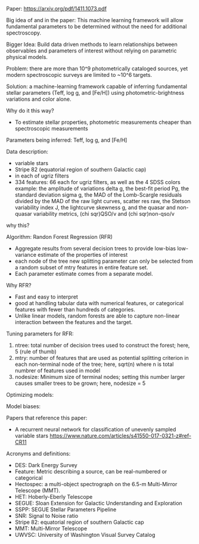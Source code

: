 Paper:
https://arxiv.org/pdf/1411.1073.pdf

Big idea of and in the paper:
This machine learning framework will allow fundamental parameters to be determined without 
the need for additional spectroscopy.


Bigger Idea:
Build data driven methods to learn relationships between observables and parameters of interest 
without relying on parametric physical models.


Problem:
there are more than 10^9 photometrically cataloged sources, yet modern spectroscopic surveys are
limited to ~10^6 targets.


Solution:
a machine-learning framework capable of inferring fundamental stellar parameters (Teff, log g, and [Fe/H]) 
using photometric-brightness variations and color alone.

Why do it this way?
- To estimate stellar properties, photometric measurements cheaper than spectroscopic measurements

Parameters being inferred: 
Teff, log g, and [Fe/H]


Data description:
- variable stars
- Stripe 82 (equatorial region of southern Galactic cap)
- in each of ugriz filters
- 334 features: 66 each for ugriz filters, as well as the 4 SDSS colors
example: the amplitude of variations delta g, 
the best-fit period Pg, 
the standard deviation sigma g, 
the MAD of the Lomb-Scargle residuals divided by the MAD of the raw light
curves, 
scatter res raw, 
the Stetson variability index J, 
the lightcurve skewness g, 
and the quasar and non-quasar variability metrics, (chi sqr)QSO/v and (chi sqr)non-qso/v

why this?

Algorithm:
Randon Forest Regression (RFR)
- Aggregate results from several decision trees to provide low-bias low-variance estimate of the properties of interest
- each node of the tree new splitting parameter can only be selected from a random subset of mtry features in entire feature set.
- Each parameter estimate comes from a separate model.


Why RFR?

- Fast and easy to interpret
- good at handling tabular data with numerical features, or categorical features with fewer than hundreds of categories. 
- Unlike linear models, random forests are able to capture non-linear interaction between the features and the target.

Tuning parameters for RFR:
1. ntree: total number of decision trees used to construct the forest; here, 5 (rule of thumb)
2. mtry: number of features that are used as potential splitting criterion in each non-terminal node of the tree;
here, sqrt(n) where n is total numbrer of features used in model
3. nodesize: Minimum size of terminal nodes; setting this number larger causes smaller trees to be grown; here, nodesize = 5


Optimizing models:


Model biases:


Papers that reference this paper:
- A recurrent neural network for classification of unevenly sampled variable stars
https://www.nature.com/articles/s41550-017-0321-z#ref-CR11

Acronyms and definitions:
- DES: Dark Energy Survey
- Feature: Metric describing a source, can be real-numbered or categorical
- Hectospec: a multi-object spectrograph on the 6.5-m Multi-Mirror Telescope (MMT).
- HET: Hoberly-Eberly Telescope
- SEGUE: Sloan Extension for Galactic Understanding and Exploration
- SSPP: SEGUE Stellar Parameters Pipeline
- SNR: Signal to Noise ratio 
- Stripe 82: equatorial region of southern Galactic cap
- MMT: Multi-Mirror Telescope
- UWVSC: University of Washington Visual Survey Catalog




